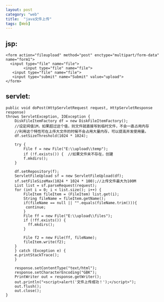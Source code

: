 ```yaml
---
layout: post
category: "web"
title:  "java文件上传"
tags: [Web]
---
```

## jsp: ##

    <form action="fileupload" method="post" enctype="multipart/form-data" name="form1">  
  	  <input type="file" name="file">  
    	    <input type="file" name="file">
   	   <input type="file" name="file">
   	   <input type="submit" name="Submit" value="upload">  
    </form>    

<!-- more -->
## servlet:   

    public void doPost(HttpServletRequest request, HttpServletResponse response)  
    throws ServletException, IOException {  
	    DiskFileItemFactory df = new DiskFileItemFactory();  
	    //设定阀值1M，如果超过这个值，则文件就直接写到临时文件，不会一直占用内存  
	    //利用这个特性可在上传大文件的时候不会占用大量内存，可以提高并发使用量。  
	    df.setSizeThreshold(1024 * 1024);  
	      
	    try {  
		    File f = new File("E:\\upload\\temp");  
		    if (!f.exists()) {  //如果文件夹不存在，创建
		    f.mkdirs();  
	    }  
	      
	    df.setRepository(f);  
	    ServletFileUpload sf = new ServletFileUpload(df);  
	    sf.setFileSizeMax(1024 * 1024 * 100);//上传文件最大为100M  
	    List list = sf.parseRequest(request);  
	    for (int i = 0; i < list.size(); i++) {  
		    FileItem fileItem = (FileItem) list.get(i);  
		    String fileName = fileItem.getName();  
		    if(fileName == null || "".equals(fileName.trim())){  
		   	 continue;  
		    }  
		    File ff = new File("E:\\upload\\files");  
		    if (!ff.exists()) {  
		  	  ff.mkdirs();  
		    }  
		      
		    File f2 = new File(ff, fileName);  
		    fileItem.write(f2);  
	    }  
	    } catch (Exception e) {  
	    e.printStackTrace();  
	    }  
	      
	    response.setContentType("text/html");  
	    response.setCharacterEncoding("GBK");  
	    PrintWriter out = response.getWriter();  
	    out.println("<script>alert('文件上传成功！');</script>");  
	    out.flush();  
	    out.close();  
    }  